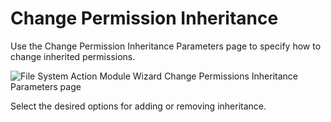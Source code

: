 # Change Permission Inheritance

Use the Change Permission Inheritance Parameters page to specify how to change inherited
permissions.

![File System Action Module Wizard Change Permissions Inheritance Parameters page](/img/product_docs/accessanalyzer/12.0/admin/action/filesystem/parameters/changepermissionsinheritance.webp)

Select the desired options for adding or removing inheritance.
